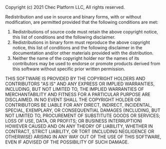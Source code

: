 Copyright (c) 2021 Chec Platform LLC, All rights reserved.

Redistribution and use in source and binary forms, with or without modification, are permitted provided that the following conditions are met:

1) Redistributions of source code must retain the above copyright notice, this list of conditions and the following disclaimer.
2) Redistributions in binary form must reproduce the above copyright notice, this list of conditions and the following disclaimer in the documentation and/or other materials provided with the distribution.
3) Neither the name of the copyright holder nor the names of its contributors may be used to endorse or promote products derived from this software without specific prior written permission.

THIS SOFTWARE IS PROVIDED BY THE COPYRIGHT HOLDERS AND CONTRIBUTORS "AS IS" AND ANY EXPRESS OR IMPLIED WARRANTIES, INCLUDING, BUT NOT LIMITED TO, THE IMPLIED WARRANTIES OF MERCHANTABILITY AND FITNESS FOR A PARTICULAR PURPOSE ARE DISCLAIMED. IN NO EVENT SHALL THE COPYRIGHT HOLDER OR CONTRIBUTORS BE LIABLE FOR ANY DIRECT, INDIRECT, INCIDENTAL, SPECIAL, EXEMPLARY, OR CONSEQUENTIAL DAMAGES (INCLUDING, BUT NOT LIMITED TO, PROCUREMENT OF SUBSTITUTE GOODS OR SERVICES; LOSS OF USE, DATA, OR PROFITS; OR BUSINESS INTERRUPTION) HOWEVER CAUSED AND ON ANY THEORY OF LIABILITY, WHETHER IN CONTRACT, STRICT LIABILITY, OR TORT (INCLUDING NEGLIGENCE OR OTHERWISE) ARISING IN ANY WAY OUT OF THE USE OF THIS SOFTWARE, EVEN IF ADVISED OF THE POSSIBILITY OF SUCH DAMAGE.
